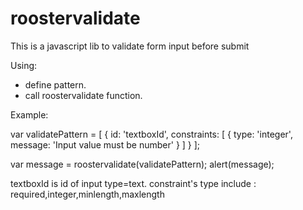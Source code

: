 # roostervalidate
This is a javascript lib to validate form input before submit

Using:
- define pattern.
- call roostervalidate function.

Example:

var validatePattern = [
  { 
    id: 'textboxId',
    constraints: [
			{
				type: 'integer',
				message: 'Input value must be number'
			}
		]
  }
];

var message = roostervalidate(validatePattern);
alert(message);

textboxId is id of input type=text.
constraint's type include : required,integer,minlength,maxlength
